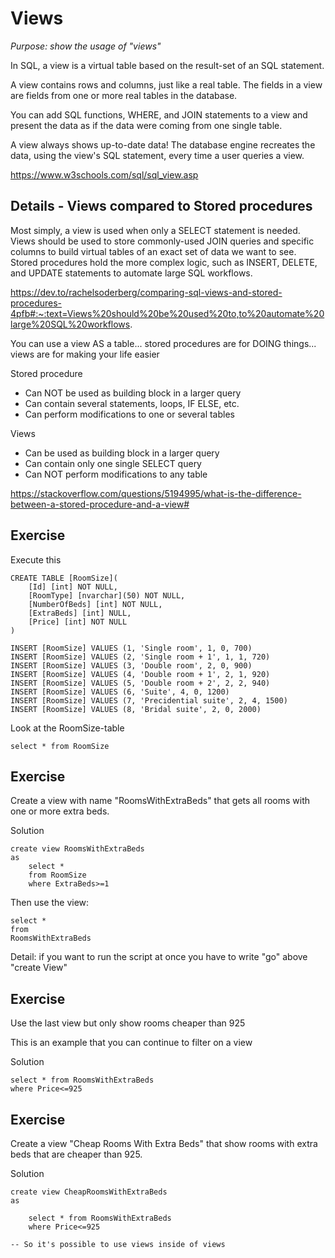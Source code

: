 # Views

*Purpose: show the usage of "views"*

In SQL, a view is a virtual table based on the result-set of an SQL statement.

A view contains rows and columns, just like a real table. The fields in a view are fields from one or more real tables in the database.

You can add SQL functions, WHERE, and JOIN statements to a view and present the data as if the data were coming from one single table.

A view always shows up-to-date data! The database engine recreates the data, using the view's SQL statement, every time a user queries a view.

https://www.w3schools.com/sql/sql_view.asp

## Details -  Views compared to Stored procedures

Most simply, a view is used when only a SELECT statement is needed. Views should be used to store commonly-used JOIN queries and specific columns to build virtual tables of an exact set of data we want to see. Stored procedures hold the more complex logic, such as INSERT, DELETE, and UPDATE statements to automate large SQL workflows.

https://dev.to/rachelsoderberg/comparing-sql-views-and-stored-procedures-4pfb#:~:text=Views%20should%20be%20used%20to,to%20automate%20large%20SQL%20workflows.

You can use a view AS a table... stored procedures are for DOING things... views are for making your life easier

Stored procedure
* Can NOT be used as building block in a larger query
* Can contain several statements, loops, IF ELSE, etc.
* Can perform modifications to one or several tables

Views
* Can be used as building block in a larger query
* Can contain only one single SELECT query
* Can NOT perform modifications to any table

https://stackoverflow.com/questions/5194995/what-is-the-difference-between-a-stored-procedure-and-a-view#

## Exercise

Execute this

	CREATE TABLE [RoomSize](
		[Id] [int] NOT NULL,
		[RoomType] [nvarchar](50) NOT NULL,
		[NumberOfBeds] [int] NOT NULL,
		[ExtraBeds] [int] NULL,
		[Price] [int] NOT NULL
	)

	INSERT [RoomSize] VALUES (1, 'Single room', 1, 0, 700)
	INSERT [RoomSize] VALUES (2, 'Single room + 1', 1, 1, 720)
	INSERT [RoomSize] VALUES (3, 'Double room', 2, 0, 900)
	INSERT [RoomSize] VALUES (4, 'Double room + 1', 2, 1, 920)
	INSERT [RoomSize] VALUES (5, 'Double room + 2', 2, 2, 940)
	INSERT [RoomSize] VALUES (6, 'Suite', 4, 0, 1200)
	INSERT [RoomSize] VALUES (7, 'Precidential suite', 2, 4, 1500)
	INSERT [RoomSize] VALUES (8, 'Bridal suite', 2, 0, 2000)

Look at the RoomSize-table

	select * from RoomSize

## Exercise

Create a view with name "RoomsWithExtraBeds" that gets all rooms with one or more extra beds.

Solution

	create view RoomsWithExtraBeds
	as
		select * 
		from RoomSize
		where ExtraBeds>=1

Then use the view:

	select * 
	from 
	RoomsWithExtraBeds

Detail: if you want to run the script at once you have to write "go" above "create View"

## Exercise

Use the last view but only show rooms cheaper than 925

This is an example that you can continue to filter on a view

Solution

	select * from RoomsWithExtraBeds
	where Price<=925

## Exercise

Create a view "Cheap Rooms With Extra Beds" that show rooms with extra beds that are cheaper than 925.

Solution

	create view CheapRoomsWithExtraBeds
	as

		select * from RoomsWithExtraBeds
		where Price<=925

	-- So it's possible to use views inside of views